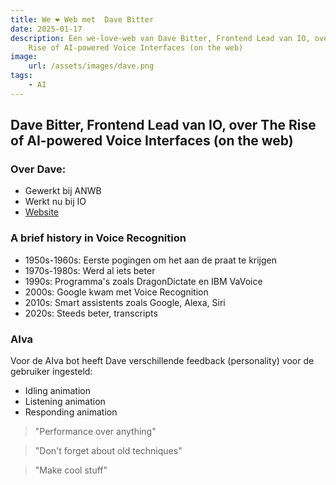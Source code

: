 ```yaml
---
title: We ❤️ Web met  Dave Bitter
date: 2025-01-17
description: Een we-love-web van Dave Bitter, Frontend Lead van IO, over The
    Rise of AI-powered Voice Interfaces (on the web)
image:
    url: /assets/images/dave.png
tags:
    - AI
---
```


## Dave Bitter, Frontend Lead van IO, over The Rise of AI-powered Voice Interfaces (on the web)

### Over Dave:

- Gewerkt bij ANWB
- Werkt nu bij IO
- [Website](https://www.davebitter.com/)

### A brief history in Voice Recognition

- 1950s-1960s: Eerste pogingen om het aan de praat te krijgen
- 1970s-1980s: Werd al iets beter
- 1990s: Programma's zoals DragonDictate en IBM VaVoice
- 2000s: Google kwam met Voice Recognition
- 2010s: Smart assistents zoals Google, Alexa, Siri
- 2020s: Steeds beter, transcripts

### AIva

Voor de AIva bot heeft Dave verschillende feedback (personality) voor de gebruiker ingesteld:

- Idling animation
- Listening animation
- Responding animation

> "Performance over anything"

> "Don't forget about old techniques"

> "Make cool stuff"
